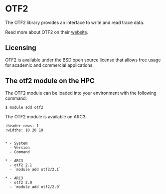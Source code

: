 # OTF2

The OTF2 library provides an interface to write and read trace data.



Read more about OTF2 on their [website](https://scorepci.pages.jsc.fz-juelich.de/otf2-pipelines/doc.r4703/index.html).





## Licensing

OTF2 is available under the BSD open source license that allows free usage for academic and commercial applications.



## The otf2 module on the HPC

The OTF2 module can be loaded into your environment with the following command:

```bash
$ module add otf2
```

The OTF2 module is available on ARC3:

```{list-table}
:header-rows: 1
:widths: 10 20 10


* - System
  - Version
  - Command

* - ARC3
  - otf2 2.1
  - `module add otf2/2.1`

* - ARC3
  - otf2 2.0
  - `module add otf2/2.0`

```
